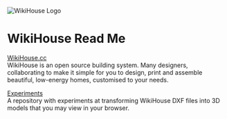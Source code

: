 ![WikiHouse Logo]( https://avatars2.githubusercontent.com/u/12211409?v=3&s=300 )

WikiHouse Read Me
===

<span style=display:none; >[View as web page]( http://WikiHouse-Foundation.github.io/index.html#./readme.md# "view the files as apps." ) </span>  

[WikiHouse.cc]( http://www.wikihouse.cc/ )  
WikiHouse is an open source building system. Many designers, collaborating to make it simple for you 
to design, print and assemble beautiful, low-energy homes, customised to your needs.

[Experiments]( http://WikiHouse-Foundation.github.io/index.html#./experiments/readme.md# )  
A repository with experiments at transforming WikiHouse DXF files into 3D models that you may view in your browser.  
